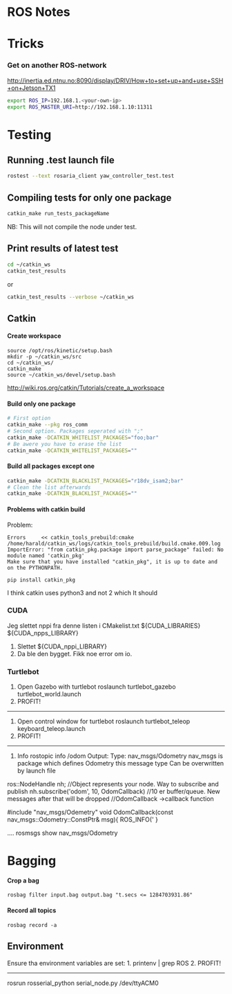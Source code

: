 # ROS Notes

# Tricks
### Get on another ROS-network
http://inertia.ed.ntnu.no:8090/display/DRIV/How+to+set+up+and+use+SSH+on+Jetson+TX1
```bash
export ROS_IP=192.168.1.<your-own-ip>
export ROS_MASTER_URI=http://192.168.1.10:11311
```

# Testing
## Running .test launch file
```bash
rostest --text rosaria_client yaw_controller_test.test
```

## Compiling tests for only one package
```bash
catkin_make run_tests_packageName
```
NB: This will not compile the node under test.

## Print results of latest test
```bash
cd ~/catkin_ws
catkin_test_results
```
or
```bash
catkin_test_results --verbose ~/catkin_ws
```


## Catkin
#### Create workspace
```
source /opt/ros/kinetic/setup.bash
mkdir -p ~/catkin_ws/src
cd ~/catkin_ws/
catkin_make
source ~/catkin_ws/devel/setup.bash
```
http://wiki.ros.org/catkin/Tutorials/create_a_workspace

#### Build only one package
```bash
# First option
catkin_make --pkg ros_comm
# Second option. Packages seperated with ";"
catkin_make -DCATKIN_WHITELIST_PACKAGES="foo;bar"
# Be awere you have to erase the list
catkin_make -DCATKIN_WHITELIST_PACKAGES=""
```
#### Build all packages except one
```bash
catkin_make -DCATKIN_BLACKLIST_PACKAGES="r18dv_isam2;bar"
# Clean the list afterwards
catkin_make -DCATKIN_BLACKLIST_PACKAGES=""
```

#### Problems with catkin build
Problem:
```
Errors     << catkin_tools_prebuild:cmake /home/harald/catkin_ws/logs/catkin_tools_prebuild/build.cmake.009.log
ImportError: "from catkin_pkg.package import parse_package" failed: No module named 'catkin_pkg'
Make sure that you have installed "catkin_pkg", it is up to date and on the PYTHONPATH.
```

```
pip install catkin_pkg
```
I think catkin uses python3 and not 2 which It should

### CUDA
Jeg slettet nppi fra denne listen i CMakelist.txt
  ${CUDA_LIBRARIES} ${CUDA_npps_LIBRARY}
1. Slettet
${CUDA_nppi_LIBRARY}
2. Da ble den bygget. Fikk noe error om io.

### Turtlebot
1. Open Gazebo with turtlebot
roslaunch turtlebot_gazebo turtlebot_world.launch
2. PROFIT!
----
1. Open control window for turtlebot
roslaunch turtlebot_teleop keyboard_teleop.launch
2. PROFIT!
------
1. Info
rostopic info /odom
Output:
Type: nav_msgs/Odometry
nav_msgs is package which defines Odometry this message type
	Can be overwritten by launch file

ros::NodeHandle nh; //Object represents your node. Way to subscribe and publish
nh.subscribe('odom', 10, OdomCallback)
//10 er buffer/queue. New messages after that will be dropped
//OdomCallback ->callback function

#include "nav_msgs/Odemetry"
void OdomCallback(const nav_msgs::Odometry::ConstPtr& msg){
	ROS_INFO('
}

....
rosmsgs show nav_msgs/Odometry

# Bagging
#### Crop a bag
```
rosbag filter input.bag output.bag "t.secs <= 1284703931.86"
```
#### Record all topics
```
rosbag record -a
```

## Environment
Ensure tha environment variables are set:
1.
printenv | grep ROS
2. PROFIT!

----
rosrun rosserial_python serial_node.py /dev/ttyACM0
